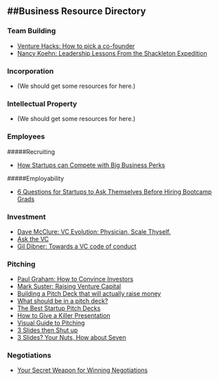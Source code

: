 ##Business Resource Directory
---

### <a name="teambuilding"></a>Team Building

- [Venture Hacks: How to pick a co-founder](http://venturehacks.com/articles/pick-cofounder)
- [Nancy Koehn: Leadership Lessons From the Shackleton Expedition](http://www.nytimes.com/2011/12/25/business/leadership-lessons-from-the-shackleton-expedition.html)

### <a name="incorporation"></a>Incorporation

- (We should get some resources for here.)

### <a name="intellectualproperty"></a>Intellectual Property

- (We should get some resources for here.)

### <a name="employees"></a>Employees

#####Recruiting

- [How Startups can Compete with Big Business Perks](http://esft.com/how-startups-can-compete-with-big-company-perks/)

#####Employability

- [6 Questions for Startups to Ask Themselves Before Hiring Bootcamp Grads](https://medium.com/@keen_io/6-questions-for-startups-to-ask-themselves-before-hiring-bootcamp-grads-fdb50a7c985)

### <a name="investment"></a>Investment

- [Dave McClure: VC Evolution: Physician, Scale Thyself.](http://500hats.com/VC-evolution-geeks-got-next)
- [Ask the VC](http://www.askthevc.com/wp/archives/2011/09/convertible-debt-%E2%80%93-the-discount.html)
- [Gil Dibner: Towards a VC code of conduct](http://venturebeat.com/2014/01/17/towards-a-vc-code-of-conduct/)

### <a name="pitching"></a>Pitching

- [Paul Graham: How to Convince Investors](http://paulgraham.com/convince.html)
- [Mark Suster: Raising Venture Capital](http://www.bothsidesofthetable.com/pitching-a-vc/)
- [Building a Pitch Deck that will actually raise money](http://www.whiteboardmag.com/how-to-build-a-pitch-deck-that-will-actually-raise-money/)
- [What should be in a pitch deck?](http://www.quora.com/Venture-Capital/What-should-be-in-a-pitch-deck)
- [The Best Startup Pitch Decks](http://bestpitchdecks.com/)
- [How to Give a Killer Presentation](https://hbr.org/2013/06/how-to-give-a-killer-presentation/)
- [Visual Guide to Pitching](http://versionone.vc/visual-guide-pitching/)
- [3 Slides then Shut up](http://www.mondaynote.com/2015/05/04/three-slides-then-shut-up-the-art-of-the-pitch/)
- [3 Slides? Your Nuts, How about Seven](http://www.mondaynote.com/2015/05/11/three-slides-youre-nuts-ok-how-about-seven/)

### <a name="negoations"></a>Negotiations

- [Your Secret Weapon for Winning Negotiations](http://visual.ly/secret-weapon-winning-any-negotiation-anchoring)